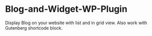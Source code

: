 # Blog-and-Widget-WP-Plugin
Display Blog on your website with list and in grid view. Also work with Gutenberg shortcode block.
